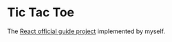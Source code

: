 # Tic Tac Toe
The [React official guide project](https://react.dev/learn/tutorial-tic-tac-toe) implemented by myself.
